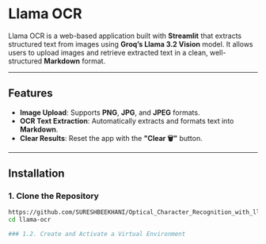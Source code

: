 # **Llama OCR**

Llama OCR is a web-based application built with **Streamlit** that extracts structured text from images using **Groq’s Llama 3.2 Vision** model. It allows users to upload images and retrieve extracted text in a clean, well-structured **Markdown** format.

---

## **Features**

- **Image Upload**: Supports **PNG**, **JPG**, and **JPEG** formats.
- **OCR Text Extraction**: Automatically extracts and formats text into **Markdown**.
- **Clear Results**: Reset the app with the **"Clear 🗑️"** button.

---

## **Installation**

### 1. Clone the Repository

```bash
https://github.com/SURESHBEEKHANI/Optical_Character_Recognition_with_llama-3.2-11b-vision.git
cd llama-ocr

### 1.2. Create and Activate a Virtual Environment

